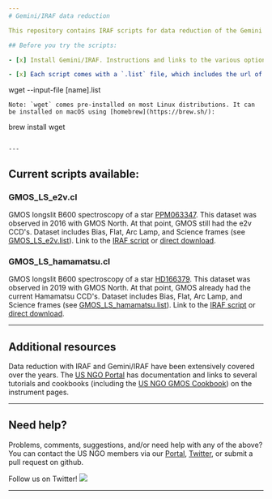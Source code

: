 ```yaml
---
# Gemini/IRAF data reduction

This repository contains IRAF scripts for data reduction of the Gemini Observatory instruments. The procedures were written using standard Gemini/IRAF tasks.

## Before you try the scripts:

- [x] Install Gemini/IRAF. Instructions and links to the various options can be found at the [US NGO Gemini Data Reduction Overview](http://ast.noao.edu/csdc/usngo/overview) webpage.

- [x] Each script comes with a `.list` file, which includes the url of all the `.fits` files needed for the reduction. You can copy/paste the urls on your browser or you can do a bulk download to the current directory using the `wget` package on your terminal:

   ```
   wget --input-file [name].list
   ```
   Note: `wget` comes pre-installed on most Linux distributions. It can be installed on macOS using [homebrew](https://brew.sh/):
   ```
   brew install wget
   ```
   
---
```

## Current scripts available:

### GMOS_LS_e2v.cl

GMOS longslit B600 spectroscopy of a star [PPM063347](http://simbad.u-strasbg.fr/simbad/sim-id?Ident=PPM063347). This dataset was observed in 2016 with GMOS North. At that point, GMOS still had the e2v CCD's. Dataset includes Bias, Flat, Arc Lamp, and Science frames (see [GMOS_LS_e2v.list](GMOS_LS_e2v.list)). Link to the [IRAF script](GMOS_LS_e2v.cl) or [direct download](https://raw.githubusercontent.com/usngo/IRAF/main/GMOS_LS_e2v.cl).

### GMOS_LS_hamamatsu.cl

GMOS longslit B600 spectroscopy of a star [HD166379](http://simbad.u-strasbg.fr/simbad/sim-id?Ident=HD166379). This dataset was observed in 2019 with GMOS North. At that point, GMOS already had the current Hamamatsu CCD's. Dataset includes Bias, Flat, Arc Lamp, and Science frames (see [GMOS_LS_hamamatsu.list](GMOS_LS_hamamatsu.list)). Link to the [IRAF script](GMOS_LS_hamamatsu.cl) or [direct download](https://raw.githubusercontent.com/usngo/IRAF/main/GMOS_LS_hamamatsu.cl).

---
## Additional resources

Data reduction with IRAF and Gemini/IRAF have been extensively covered over the years. The [US NGO Portal](http://ast.noao.edu/csdc/usngo) has documentation and links to several tutorials and cookbooks (including the [US NGO GMOS Cookbook](http://ast.noao.edu/sites/default/files/GMOS_Cookbook/)) on the instrument pages.

---
## Need help?

Problems, comments, suggestions, and/or need help with any of the above? You can contact the US NGO members via our [Portal](http://ast.noao.edu/csdc/usngo), [Twitter](https://twitter.com/usngo), or submit a pull request on github.

Follow us on Twitter! <a href="https://twitter.com/usngo" target="_blank"><img src="https://badgen.net/twitter/follow/usngo"></a>

---
